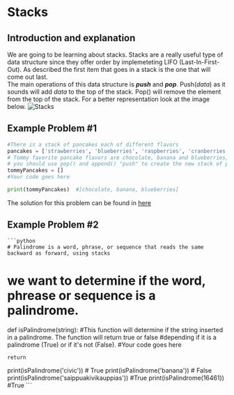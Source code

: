 # Stacks
## Introduction and explanation 
  We are going to be learning about stacks. Stacks are a really useful type of data structure since they offer order by implemeteting LIFO (Last-In-First-Out). As described the first item that goes in a stack is the one that will come out last.  
  The main operations of this data structure is ***push*** and ***pop***. Push(*data*) as it sounds will add *data* to the top of the stack. Pop() will remove the element from the top of the stack. For a better representation look at the image below. 
  ![Stacks](https://www.tutorialspoint.com/data_structures_algorithms/images/stack_representation.jpg)
  
  
  ## Example Problem #1 
  ```python
  #There is a stack of pancakes each of different flavors
pancakes = ['strawberries', 'blueberries', 'raspberries', 'cranberries', 'chocolate', 'buttermilk', 'banana']
# Tommy favorite pancake flavors are chocolate, banana and blueberries, please create a stack of new pancakes for Tommy from the stack of pancakes given,
# you should use pop() and append() "push" to create the new stack of pancakes. 
tommyPancakes = [] 
#Your code goes here

print(tommyPancakes)  #[chocolate, banana, blueberries]

  ```
  The solution for this problem can be found in [here](https://github.com/Bombshell5/DataStructures/blob/main/stacks01_solution.py)
  
  ## Example Problem #2
  
    ```python
    # Palindrome is a word, phrase, or sequence that reads the same backward as forward, using stacks
# we want to determine if the word, phrease or sequence is a palindrome.

def isPalindrome(string):
    #This function will determine if the string inserted in a palindrome. The function will return true or false
    #depending if it is a palindrome (True) or if it's not (False).
    #Your code goes here
    

    return



print(isPalindrome('civic')) # True
print(isPalindrome('banana')) # False
print(isPalindrome('saippuakivikauppias')) #True
print(isPalindrome(16461)) #True
    ``` 
    
  
